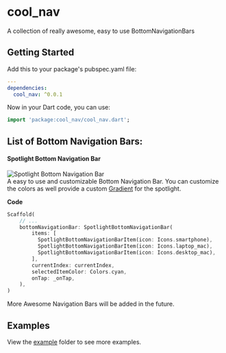 # cool_nav

A collection of really awesome, easy to use BottomNavigationBars

## Getting Started

Add this to your package's pubspec.yaml file:

```yaml
---
dependencies:
  cool_nav: ^0.0.1
```

Now in your Dart code, you can use:

```dart
import 'package:cool_nav/cool_nav.dart';
```

## List of Bottom Navigation Bars:

#### Spotlight Bottom Navigation Bar

![Spotlight Bottom Navigation Bar](https://github.com/masterashu/flutter_cool_nav/blob/master/demo/spotlight_bottom_navigation_bar.gif?raw=true)  
A easy to use and customizable Bottom Navigation Bar. You can customize the
colors as well provide a custom [Gradient](https://api.flutter.dev/flutter/dart-ui/Gradient-class.html) for the spotlight.  
  
**Code**
```dart
Scaffold(
    // ...
    bottomNavigationBar: SpotlightBottomNavigationBar(
        items: [
          SpotlightBottomNavigationBarItem(icon: Icons.smartphone),
          SpotlightBottomNavigationBarItem(icon: Icons.laptop_mac),
          SpotlightBottomNavigationBarItem(icon: Icons.desktop_mac),
        ],
        currentIndex: currentIndex,
        selectedItemColor: Colors.cyan,
        onTap: _onTap,
    ),
)
```

More Awesome Navigation Bars will be added in the future.


## Examples
View the [example](https://github.com/masterashu/flutter_cool_nav/tree/master/example) folder to see more examples.
